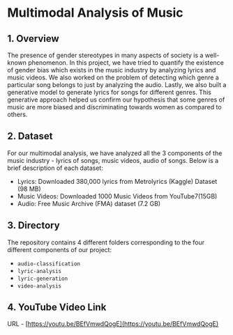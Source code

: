 # Multimodal Analysis of Music
## 1. Overview

The presence of gender stereotypes in many aspects of society is a well-known phenomenon. In this project, we have tried to quantify the existence of gender bias which exists in the music industry by analyzing lyrics and music videos. We also worked on the problem of detecting which genre a particular song belongs to just by analyzing the audio. Lastly, we also built a generative model to generate lyrics for songs for different genres. This generative approach helped us confirm our hypothesis that some genres of music are more biased and discriminating towards women as compared to others.

## 2. Dataset

For our multimodal analysis, we have analyzed all the 3 components of the music industry - lyrics of songs, music videos, audio of songs. Below is a brief description of each dataset:
- Lyrics: Downloaded 380,000 lyrics from Metrolyrics (Kaggle) Dataset (98 MB)
- Music Videos: Downloaded 1000 Music Videos from YouTube7(15GB)
- Audio: Free Music Archive (FMA) dataset (7.2 GB)

## 3. Directory
The repository contains 4 different folders corresponding to the four different components of our project:
- ``audio-classification`` 
- ``lyric-analysis``
- ``lyric-generation``
- ``video-analysis`` 

## 4. YouTube Video Link

URL - [https://youtu.be/BEfVmwdQogE](https://youtu.be/BEfVmwdQogE)
